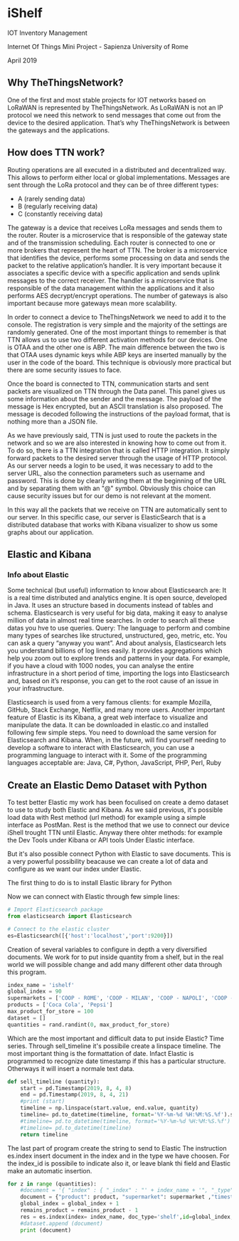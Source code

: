# iShelf
IOT Inventory Management

Internet Of Things Mini Project - Sapienza University of Rome

April 2019

## Why TheThingsNetwork?

One of the first and most stable projects for IOT networks based on LoRaWAN is represented by TheThingsNetwork. As LoRaWAN is not an IP protocol we need this network to send messages that come out from the device to the desired application. That’s why TheThingsNetwork is between the gateways and the applications.

## How does TTN work?

Routing operations are all executed in a distributed and decentralized way. This allows to perform either local or global implementations. Messages are sent through the LoRa protocol and they can be of three different types:
-	A (rarely sending data)
-	B (regularly receiving data)
-	C (constantly receiving data)

The gateway is a device that receives LoRa messages and sends them to the router. Router is a microservice that is responsible of the gateway state and of the transmission scheduling. Each router is connected to one or more brokers that represent the heart of TTN. The broker is a microservice that identifies the device, performs some processing on data and sends the packet to the relative application’s handler. It is very important because it associates a specific device with a specific application and sends uplink messages to the correct receiver.  The handler is a microservice that is responsible of the data management within the applications and it also performs AES decrypt/encrypt operations.
The number of gateways is also important because more gateways mean more scalability.

In order to connect a device to TheThingsNetwork we need to add it to the console. The registration is very simple and the majority of the settings are randomly generated. One of the most important things to remember is that TTN allows us to use two different activation methods for our devices. One is OTAA and the other one is ABP. The main difference between the two is that OTAA uses dynamic keys while ABP keys are inserted manually by the user in the code of the board. This technique is obviously more practical but there are some security issues to face.

Once the board is connected to TTN, communication starts and sent packets are visualized on TTN through the Data panel. This panel gives us some information about the sender and the message. The payload of the message is Hex encrypted, but an ASCII translation is also proposed. The message is decoded following the instructions of the payload format, that is nothing more than a JSON file.     

As we have previously said, TTN is just used to route the packets in the network and so we are also interested in knowing how to come out from it. To do so, there is a TTN integration that is called HTTP integration. It simply forward packets to the desired server through the usage of HTTP protocol. As our server needs a login to be used, it was necessary to add to the server URL, also the connection parameters such as username and password. This is done by clearly writing them at the beginning of the URL and by separating them with an "@" symbol. Obviously this choice can cause security issues but for our demo is not relevant at the moment.

In this way all the packets that we receive on TTN are automatically sent to our server. In this specific case, our server is ElasticSearch that is a distributed database that works with Kibana visualizer to show us some graphs about our application.



##  Elastic and Kibana 

### Info about Elastic

Some technical (but useful) information to know about Elasticsearch are:
It is a real time distributed and analytics engine.
It is open source, developed in Java.
It uses an structure based in documents instead of tables and schema.
Elasticsearch is very useful for big data, making it easy to analyse million of data in almost real time searches.
In order to search all these datas you hve to use queries.
Query: The language to perform and combine many types of searches like structured, unstructured, geo, metric, etc. You can ask a query “anyway you want”.
And about analysis, Elasticsearch lets you understand billions of log lines easily. It provides aggregations which help you zoom out to explore trends and patterns in your data.
For example, if you have a cloud with 1000 nodes, you can analyse the entire infrastructure in a short period of time, importing the logs into Elasticsearch and, based on it’s response, you can get to the root cause of an issue in your infrastructure.

Elasticsearch is used from a very famous clients: for example Mozilla, GitHub, Stack Exchange, Netflix, and many more users.
Another important feature of Elastic is its Kibana, a great web interface to visualize and manipulate the data.
It can be downloaded in elastic.co and installed following few simple steps.
You need to download the same version for Elasticsearch and Kibana.
When, in the future, will find yourself needing to develop a software to interact with Elasticsearch, you can use a programming language to interact with it. Some of the programming languages acceptable are:
Java, C#, Python, JavaScript, PHP, Perl, Ruby

##  Create an Elastic Demo Dataset with Python
To test better Elastic my work has been foculised on create a demo dataset to use to study both Elastic and Kibana.
As we said previous, it's possible load data with Rest method (url method) for example using a simple interface as PostMan.
Rest is the method that we use to connect our device iShell trought TTN until Elastic.
Anyway there ohter methods: for example the Dev Tools under Kibana or API tools Under Elastic interface.

But it's also possible connect Python with Elastic to save documents.
This is a very powerful possibility beacause we can create a lot of data and configure as we want our index under Elastic.

The first thing to do is to install Elastic library for Python


Now we can connect with Elastic through few simple lines:

```python
# Import Elasticsearch package 
from elasticsearch import Elasticsearch 

# Connect to the elastic cluster
es=Elasticsearch([{'host':'localhost','port':9200}])  
```

Creation of several variables to configure in depth a very diversified documents.
We work for to put inside quantity from a shelf, but in the real world we will possible change and add many different other data through this program.

```python
index_name = 'ishelf'
global_index = 90
supermarkets = ['COOP - ROME', 'COOP - MILAN', 'COOP - NAPOLI', 'COOP - PALERMO', 'COOP - TURIN']
products = ['Coca Cola', 'Pepsi']
max_product_for_store = 100
dataset = []
quantities = rand.randint(0, max_product_for_store)
```

Which are the most important and difficult data to put inside Elastic? Time series.
Through sell_timeline it's possibile create a linspace timeline. 
The most important thing is the formattation of date.
Infact Elastic is programmed to recognize date timestamp if this has a particular structure.
Otherways it will insert a normale text data.

```python
def sell_timeline (quantity):
    start = pd.Timestamp(2019, 8, 4, 8)
    end = pd.Timestamp(2019, 8, 4, 21)
    #print (start)
    timeline = np.linspace(start.value, end.value, quantity)
    timeline= pd.to_datetime(timeline, format='%Y-%m-%d %H:%M:%S.%f').strftime('%Y-%m-%dT%H:%M:%S')
    #timeline= pd.to_datetime(timeline, format='%Y-%m-%d %H:%M:%S.%f')
    #timeline= pd.to_datetime(timeline)
    return timeline
```

The last part of program create the string to send to Elastic
The instruction es.index insert document in the index and in the type we have choosen.
For the index_id is possibile to indicate also it, or leave blank thi field and Elastic make an automatic insertion.

```python
for z in range (quantities):
    #document = '{ "index" : { "_index" : "' + index_name + '", "_type" : "json" } }\n{"product":"' + product + '","supermarket":"' + supermarket + '","date":"' + str(t[z]) + '","quantity":' + str(remains_product) + '}'
    document = {"product": product, "supermarket": supermarket ,"timestamp": str(t[z]), "time_istant": str(t_istant[z]), "quantity": str(remains_product) }
    global_index = global_index + 1
    remains_product = remains_product - 1
    res = es.index(index= index_name, doc_type='shelf',id=global_index,body=document)
    #dataset.append (document)
    print (document)
```
